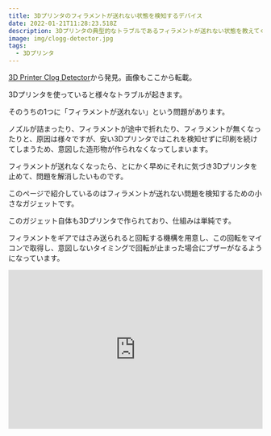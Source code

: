 ```yaml
---
title: 3Dプリンタのフィラメントが送れない状態を検知するデバイス
date: 2022-01-21T11:28:23.518Z
description: 3Dプリンタの典型的なトラブルであるフィラメントが送れない状態を教えてくれるデバイスを紹介します。
image: img/clogg-detector.jpg
tags:
  - 3Dプリンタ
---
```

[3D Printer Clog Detector](https://hackaday.io/project/171580-3d-printer-clog-detector)から発見。画像もここから転載。

3Dプリンタを使っていると様々なトラブルが起きます。

そのうちの1つに「フィラメントが送れない」という問題があります。

ノズルが詰まったり、フィラメントが途中で折れたり、フィラメントが無くなったりと、原因は様々ですが、安い3Dプリンタではこれを検知せずに印刷を続けてしまうため、意図した造形物が作られなくなってしまいます。

フィラメントが送れなくなったら、とにかく早めにそれに気づき3Dプリンタを止めて、問題を解消したいものです。

このページで紹介しているのはフィラメントが送れない問題を検知するための小さなガジェットです。

このガジェット自体も3Dプリンタで作られており、仕組みは単純です。

フィラメントをギアではさみ送られると回転する機構を用意し、この回転をマイコンで取得し、意図しないタイミングで回転が止まった場合にブザーがなるようになっています。

<iframe width="100%" height="315" src="https://www.youtube.com/embed/fHWlwqQw9eQ" title="YouTube video player" frameborder="0" allow="accelerometer; autoplay; clipboard-write; encrypted-media; gyroscope; picture-in-picture" allowfullscreen></iframe>
